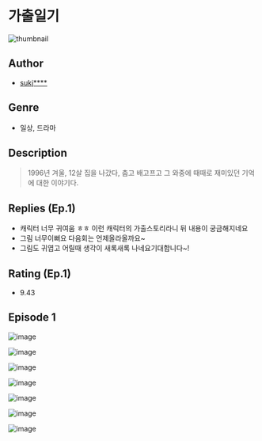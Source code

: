 # 가출일기
![thumbnail](https://image-comic.pstatic.net/user_contents_data/challenge_comic/2023/05/24/246284/upload_3847258687009141812_480x623.jpeg)

## Author
- [sukj****](https://comic.naver.com/artistTitle?id=246284)

## Genre
- 일상, 드라마

## Description
> 1996년 겨울, 12살 집을 나갔다, 춥고 배고프고 그 와중에 때때로 재미있던 기억에 대한 이야기다.

## Replies (Ep.1)
- 캐릭터 너무 귀여움 ㅎㅎ 이런 캐릭터의 가출스토리라니 뒤 내용이 궁금해지네요
- 그림 너무이뻐요 다음회는 언제올라올까요~
- 그림도 귀엽고 어릴때 생각이 새록새록 나네요기대합니다~!

## Rating (Ep.1)
- 9.43

## Episode 1
![image](https://image-comic.pstatic.net/user_contents_data/challenge_comic/2023/05/24/246284/upload_4062922210541647922.jpeg)

![image](https://image-comic.pstatic.net/user_contents_data/challenge_comic/2023/05/24/246284/upload_3905295110361867366.jpeg)

![image](https://image-comic.pstatic.net/user_contents_data/challenge_comic/2023/05/24/246284/upload_3474637305090040632.jpeg)

![image](https://image-comic.pstatic.net/user_contents_data/challenge_comic/2023/05/24/246284/upload_7162189491206250803.jpeg)

![image](https://image-comic.pstatic.net/user_contents_data/challenge_comic/2023/05/24/246284/upload_3689629388634154289.jpeg)

![image](https://image-comic.pstatic.net/user_contents_data/challenge_comic/2023/05/24/246284/upload_4134927006510102838.jpeg)

![image](https://image-comic.pstatic.net/user_contents_data/challenge_comic/2023/05/24/246284/upload_7221015344074470960.jpeg)
